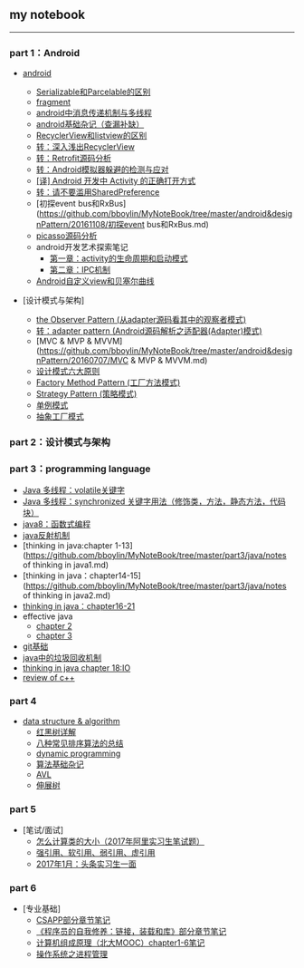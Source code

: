 ## my notebook
---
### part 1：Android
* [android](https://github.com/bboylin/MyNoteBook/tree/master/android&designPattern)
    * [Serializable和Parcelable的区别](https://github.com/bboylin/MyNoteBook/tree/master/android&designPattern/20170111/Serializable和Parcelable的区别.md)
    * [fragment](https://github.com/bboylin/MyNoteBook/tree/master/android&designPattern/20160702/fragment.md)
    * [android中消息传递机制与多线程](https://github.com/bboylin/MyNoteBook/tree/master/android&designPattern/20160706/android中消息传递机制与多线程.md)
    * [android基础杂记（查漏补缺）](https://github.com/bboylin/MyNoteBook/tree/master/android&designPattern/20160708/android基础杂记（查漏补缺）.md)
    * [RecyclerView和listview的区别](https://github.com/bboylin/MyNoteBook/tree/master/android&designPattern/20160713/RecyclerView和listview的区别.md)
    * [转：深入浅出RecyclerView](http://kymjs.com/code/2016/07/10/01)
    * [转：Retrofit源码分析](http://www.jianshu.com/p/c1a3a881a144)
    * [转：Android模拟器躲避的检测与应对](https://github.com/MindMac/HideAndroidEmulator/blob/master/XCON/Guess%20Where%20I%20am-Android%E6%A8%A1%E6%8B%9F%E5%99%A8%E8%BA%B2%E9%81%BF%E7%9A%84%E6%A3%80%E6%B5%8B%E4%B8%8E%E5%BA%94%E5%AF%B9.pdf)
    * [[译] Android 开发中 Activity 的正确打开方式](https://zhuanlan.zhihu.com/p/22153655)
    * [转：请不要滥用SharedPreference](https://zhuanlan.zhihu.com/p/22913991)
    * [初探event bus和RxBus](https://github.com/bboylin/MyNoteBook/tree/master/android&designPattern/20161108/初探event bus和RxBus.md)
    * [picasso源码分析](https://github.com/bboylin/MyNoteBook/tree/master/android&designPattern/20161202/picasso源码分析.md)
    * android开发艺术探索笔记
        * [第一章：activity的生命周期和启动模式](https://github.com/bboylin/MyNoteBook/tree/master/android&designPattern/art/第一章笔记.md)
        * [第二章：IPC机制](https://github.com/bboylin/MyNoteBook/tree/master/android&designPattern/art/第二章笔记.md)        
    * [Android自定义view和贝塞尔曲线](http://bboylin.xyz/2016/12/31/360/)

* [设计模式与架构]
	* [the Observer Pattern (从adapter源码看其中的观察者模式)](https://github.com/bboylin/MyNoteBook/tree/master/android&designPattern/20160630)
	* [转：adapter pattern (Android源码解析之适配器(Adapter)模式)](https://github.com/bboylin/MyNoteBook/tree/master/android&designPattern/20160705)
    * [MVC & MVP & MVVM](https://github.com/bboylin/MyNoteBook/tree/master/android&designPattern/20160707/MVC & MVP & MVVM.md)
    * [设计模式六大原则](https://github.com/bboylin/MyNoteBook/tree/master/android&designPattern/20160708/designPrinciple.md)
    * [Factory Method Pattern (工厂方法模式)](https://github.com/bboylin/MyNoteBook/blob/master/android%26designPattern/FactoryMethodPattern.md)
    * [Strategy Pattern (策略模式)](https://github.com/bboylin/MyNoteBook/blob/master/android%26designPattern/StrategyPattern.md)
    * [单例模式](https://github.com/bboylin/MyNoteBook/blob/master/android%26designPattern/Singleton.md)
    * [抽象工厂模式](https://github.com/bboylin/MyNoteBook/blob/master/android%26designPattern/abstractFactory.md)

### part 2：设计模式与架构

### part 3：programming language
* [Java 多线程：volatile关键字](https://github.com/pzxwhc/MineKnowContainer/issues/11)
* [Java 多线程：synchronized 关键字用法（修饰类，方法，静态方法，代码块）](https://github.com/pzxwhc/MineKnowContainer/issues/7)
* [java8：函数式编程](https://github.com/bboylin/MyNoteBook/tree/master/part3/java/java8.md)
* [java反射机制](https://github.com/bboylin/MyNoteBook/tree/master/part3/java/reflection.md)
* [thinking in java:chapter 1-13](https://github.com/bboylin/MyNoteBook/tree/master/part3/java/notes of thinking in java1.md)
* [thinking in java：chapter14-15](https://github.com/bboylin/MyNoteBook/tree/master/part3/java/notes of thinking in java2.md)
* [thinking in java：chapter16-21](https://github.com/bboylin/MyNoteBook/tree/master/part3/java/java3.md)
* effective java
    * [chapter 2](https://github.com/bboylin/MyNoteBook/tree/master/part3/java/effective-java2.md)
    * [chapter 3](https://github.com/bboylin/MyNoteBook/tree/master/part3/java/effective-java3.md)
* [git基础](https://github.com/bboylin/testgit/blob/master/readme.md)
* [java中的垃圾回收机制](https://github.com/bboylin/MyNoteBook/tree/master/part3/gc/java中的垃圾回收机制.md)
* [thinking in java chapter 18:IO](https://github.com/bboylin/MyNoteBook/tree/master/part3/java/io.md)
* [review of c++](https://github.com/bboylin/MyNoteBook/tree/master/part3/cppreview.md)

### part 4
* [data structure & algorithm](https://github.com/bboylin/MyNoteBook/tree/master/part4/readme.md)
    * [红黑树详解](http://blog.csdn.net/qq_29407877/article/details/49556143)
    * [八种常见排序算法的总结](https://github.com/bboylin/MyNoteBook/tree/master/part4/sort.md)
    * [dynamic programming](https://github.com/bboylin/MyNoteBook/tree/master/part4/dp.md)
    * [算法基础杂记](https://github.com/bboylin/MyNoteBook/tree/master/part4/zaji.md)
    * [AVL](https://github.com/bboylin/MyNoteBook/tree/master/part4/avl.md)
    * [伸展树](https://github.com/bboylin/MyNoteBook/tree/master/part4/splay.md)



### part 5
* [笔试/面试]
    * [怎么计算类的大小（2017年阿里实习生笔试题）](https://github.com/bboylin/MyNotebook/blob/master/part5/seizeof.md)
    * [强引用、软引用、弱引用、虚引用](http://mp.weixin.qq.com/s?__biz=MjM5NzMyMjAwMA==&mid=2651477721&idx=2&sn=dba0ec5814f670ee92c4ecb1bedc1ed8&chksm=bd253aa68a52b3b02e91de772a8b40e2e4893b30efd58eb0c5a72aafb818a95cab5a8f2d14d7&mpshare=1&scene=23&srcid=1201CLtCPEuk4AeQtsh2xuL7#rd)
    * [2017年1月：头条实习生一面](https://github.com/bboylin/MyNotebook/blob/master/part5/头条一面.png)

### part 6
* [专业基础]
    * [CSAPP部分章节笔记](https://github.com/bboylin/MyNotebook/blob/master/part6/csapp.md)
    * [《程序员的自我修养：链接，装载和库》部分章节笔记](https://github.com/bboylin/MyNotebook/blob/master/part6/xiuyang.md)
    * [计算机组成原理（北大MOOC）chapter1-6笔记](https://github.com/bboylin/MyNotebook/blob/master/part6/计算机组成chapter1-6.pdf)
    * [操作系统之进程管理](https://github.com/bboylin/MyNotebook/blob/master/part6/os2.md)
